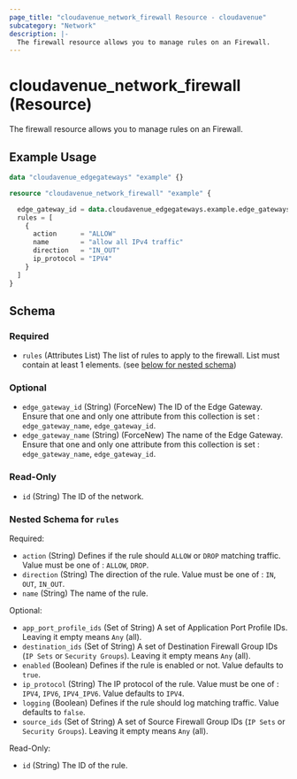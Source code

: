 ```yaml
---
page_title: "cloudavenue_network_firewall Resource - cloudavenue"
subcategory: "Network"
description: |-
  The firewall resource allows you to manage rules on an Firewall.
---
```


# cloudavenue_network_firewall (Resource)

The firewall resource allows you to manage rules on an Firewall.

## Example Usage

```terraform
data "cloudavenue_edgegateways" "example" {}

resource "cloudavenue_network_firewall" "example" {

  edge_gateway_id = data.cloudavenue_edgegateways.example.edge_gateways[0].id
  rules = [
    {
      action      = "ALLOW"
      name        = "allow all IPv4 traffic"
      direction   = "IN_OUT"
      ip_protocol = "IPV4"
    }
  ]
}
```

<!-- schema generated by tfplugindocs -->
## Schema

### Required

- `rules` (Attributes List) The list of rules to apply to the firewall. List must contain at least 1 elements. (see [below for nested schema](#nestedatt--rules))

### Optional

- `edge_gateway_id` (String) (ForceNew) The ID of the Edge Gateway. Ensure that one and only one attribute from this collection is set : `edge_gateway_name`, `edge_gateway_id`.
- `edge_gateway_name` (String) (ForceNew) The name of the Edge Gateway. Ensure that one and only one attribute from this collection is set : `edge_gateway_name`, `edge_gateway_id`.

### Read-Only

- `id` (String) The ID of the network.

<a id="nestedatt--rules"></a>
### Nested Schema for `rules`

Required:

- `action` (String) Defines if the rule should `ALLOW` or `DROP` matching traffic. Value must be one of : `ALLOW`, `DROP`.
- `direction` (String) The direction of the rule. Value must be one of : `IN`, `OUT`, `IN_OUT`.
- `name` (String) The name of the rule.

Optional:

- `app_port_profile_ids` (Set of String) A set of Application Port Profile IDs. Leaving it empty means `Any` (all).
- `destination_ids` (Set of String) A set of Destination Firewall Group IDs (`IP Sets` or `Security Groups`). Leaving it empty means `Any` (all).
- `enabled` (Boolean) Defines if the rule is enabled or not. Value defaults to `true`.
- `ip_protocol` (String) The IP protocol of the rule. Value must be one of : `IPV4`, `IPV6`, `IPV4_IPV6`. Value defaults to `IPV4`.
- `logging` (Boolean) Defines if the rule should log matching traffic. Value defaults to `false`.
- `source_ids` (Set of String) A set of Source Firewall Group IDs (`IP Sets` or `Security Groups`). Leaving it empty means `Any` (all).

Read-Only:

- `id` (String) The ID of the rule.



